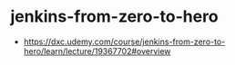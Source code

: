 # jenkins-from-zero-to-hero
- https://dxc.udemy.com/course/jenkins-from-zero-to-hero/learn/lecture/19367702#overview


